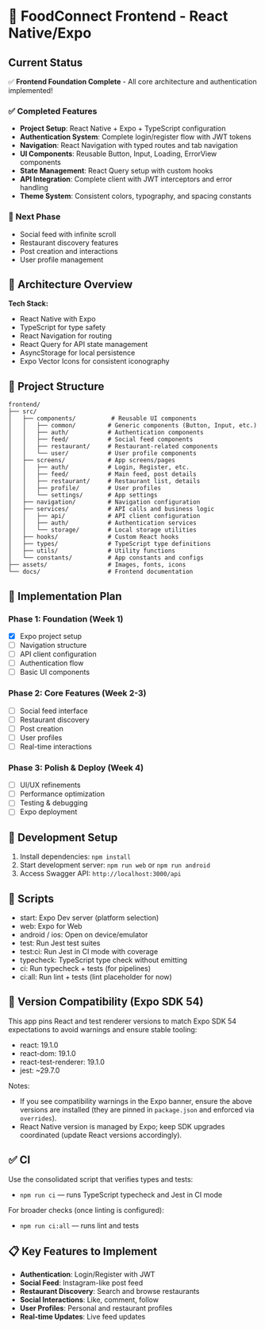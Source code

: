 # 🎨 FoodConnect Frontend - React Native/Expo

## Current Status

✅ **Frontend Foundation Complete** - All core architecture and authentication implemented!

### ✅ Completed Features

- **Project Setup**: React Native + Expo + TypeScript configuration
- **Authentication System**: Complete login/register flow with JWT tokens
- **Navigation**: React Navigation with typed routes and tab navigation
- **UI Components**: Reusable Button, Input, Loading, ErrorView components
- **State Management**: React Query setup with custom hooks
- **API Integration**: Complete client with JWT interceptors and error handling
- **Theme System**: Consistent colors, typography, and spacing constants

### 🔄 Next Phase

- Social feed with infinite scroll
- Restaurant discovery features
- Post creation and interactions
- User profile management

## 📱 Architecture Overview

**Tech Stack:**

- React Native with Expo
- TypeScript for type safety
- React Navigation for routing
- React Query for API state management
- AsyncStorage for local persistence
- Expo Vector Icons for consistent iconography

## 📂 Project Structure

```
frontend/
├── src/
│   ├── components/          # Reusable UI components
│   │   ├── common/         # Generic components (Button, Input, etc.)
│   │   ├── auth/           # Authentication components
│   │   ├── feed/           # Social feed components
│   │   ├── restaurant/     # Restaurant-related components
│   │   └── user/           # User profile components
│   ├── screens/            # App screens/pages
│   │   ├── auth/           # Login, Register, etc.
│   │   ├── feed/           # Main feed, post details
│   │   ├── restaurant/     # Restaurant list, details
│   │   ├── profile/        # User profiles
│   │   └── settings/       # App settings
│   ├── navigation/         # Navigation configuration
│   ├── services/           # API calls and business logic
│   │   ├── api/            # API client configuration
│   │   ├── auth/           # Authentication services
│   │   └── storage/        # Local storage utilities
│   ├── hooks/              # Custom React hooks
│   ├── types/              # TypeScript type definitions
│   ├── utils/              # Utility functions
│   └── constants/          # App constants and configs
├── assets/                 # Images, fonts, icons
└── docs/                   # Frontend documentation
```

## 🎯 Implementation Plan

### Phase 1: Foundation (Week 1)

- [x] Expo project setup
- [ ] Navigation structure
- [ ] API client configuration
- [ ] Authentication flow
- [ ] Basic UI components

### Phase 2: Core Features (Week 2-3)

- [ ] Social feed interface
- [ ] Restaurant discovery
- [ ] Post creation
- [ ] User profiles
- [ ] Real-time interactions

### Phase 3: Polish & Deploy (Week 4)

- [ ] UI/UX refinements
- [ ] Performance optimization
- [ ] Testing & debugging
- [ ] Expo deployment

## 🔧 Development Setup

1. Install dependencies: `npm install`
2. Start development server: `npm run web` or `npm run android`
3. Access Swagger API: `http://localhost:3000/api`

## 🧰 Scripts

- start: Expo Dev server (platform selection)
- web: Expo for Web
- android / ios: Open on device/emulator
- test: Run Jest test suites
- test:ci: Run Jest in CI mode with coverage
- typecheck: TypeScript type check without emitting
- ci: Run typecheck + tests (for pipelines)
- ci:all: Run lint + tests (lint placeholder for now)

## 🔗 Version Compatibility (Expo SDK 54)

This app pins React and test renderer versions to match Expo SDK 54 expectations to avoid warnings and ensure stable tooling:

- react: 19.1.0
- react-dom: 19.1.0
- react-test-renderer: 19.1.0
- jest: ~29.7.0

Notes:

- If you see compatibility warnings in the Expo banner, ensure the above versions are installed (they are pinned in `package.json` and enforced via `overrides`).
- React Native version is managed by Expo; keep SDK upgrades coordinated (update React versions accordingly).

## ✅ CI

Use the consolidated script that verifies types and tests:

- `npm run ci` — runs TypeScript typecheck and Jest in CI mode

For broader checks (once linting is configured):

- `npm run ci:all` — runs lint and tests

## 📋 Key Features to Implement

- **Authentication**: Login/Register with JWT
- **Social Feed**: Instagram-like post feed
- **Restaurant Discovery**: Search and browse restaurants
- **Social Interactions**: Like, comment, follow
- **User Profiles**: Personal and restaurant profiles
- **Real-time Updates**: Live feed updates
